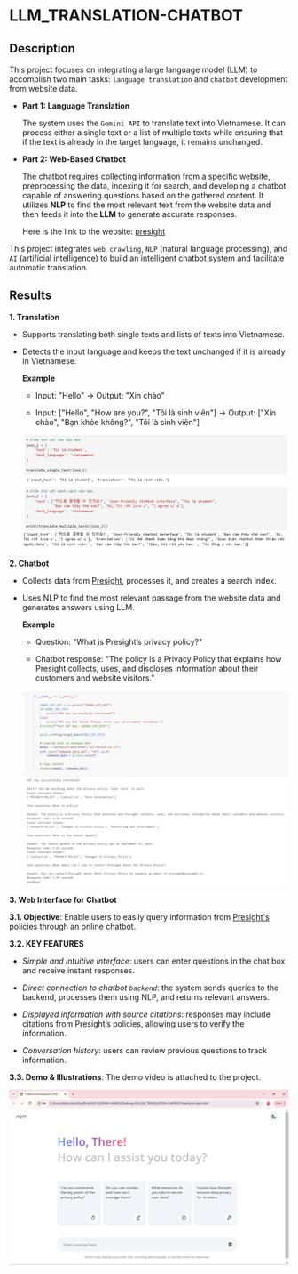 # LLM_TRANSLATION-CHATBOT

## Description

This project focuses on integrating a large language model (LLM) to accomplish two main tasks: `language translation` and `chatbot` development from website data.

- **Part 1: Language Translation**

    The system uses the `Gemini API` to translate text into Vietnamese. It can process either a single text or a list of multiple texts while ensuring that if the text is already in the target language, it remains unchanged.

- **Part 2: Web-Based Chatbot**

    The chatbot requires collecting information from a specific website, preprocessing the data, indexing it for search, and developing a chatbot capable of answering questions based on the gathered content. It utilizes **NLP** to find the most relevant text from the website data and then feeds it into the **LLM** to generate accurate responses.

    Here is the link to the website: [presight](https://www.presight.io/privacy-policy.html)

This project integrates `web crawling`, `NLP` (natural language processing), and `AI` (artificial intelligence) to build an intelligent chatbot system and facilitate automatic translation.

## Results

**1. Translation**

- Supports translating both single texts and lists of texts into Vietnamese.

- Detects the input language and keeps the text unchanged if it is already in Vietnamese.

    **Example**

    - Input: "Hello" 
    → Output: "Xin chào"

    - Input: ["Hello", "How are you?", "Tôi là sinh viên"] 
    → Output: ["Xin chào", "Bạn khỏe không?", "Tôi là sinh viên"]

    <img src="Docs/Images/result_1.png">

**2. Chatbot** 

- Collects data from [Presight](https://www.presight.io/privacy-policy.html), processes it, and creates a search index.

- Uses NLP to find the most relevant passage from the website data and generates answers using LLM.

    **Example**

    - Question: "What is Presight’s privacy policy?"

    - Chatbot response: "The policy is a Privacy Policy that explains how Presight collects, uses, and discloses information about their customers and website visitors."
    
    <img src="Docs/Images/result_2.png">

**3. Web Interface for Chatbot**

**3.1. Objective**: Enable users to easily query information from [Presight's](https://www.presight.io/privacy-policy.html) policies through an online chatbot.

**3.2. KEY FEATURES**

- *Simple and intuitive interface*: users can enter questions in the chat box and receive instant responses.

- *Direct connection to chatbot `backend`*: the system sends queries to the backend, processes them using NLP, and returns relevant answers.

- *Displayed information with source citations*: responses may include citations from Presight’s policies, allowing users to verify the information.

- *Conversation history*: users can review previous questions to track information.

**3.3. Demo & Illustrations**: The demo video is attached to the project.

<img src="Docs/Images/result_3.png">